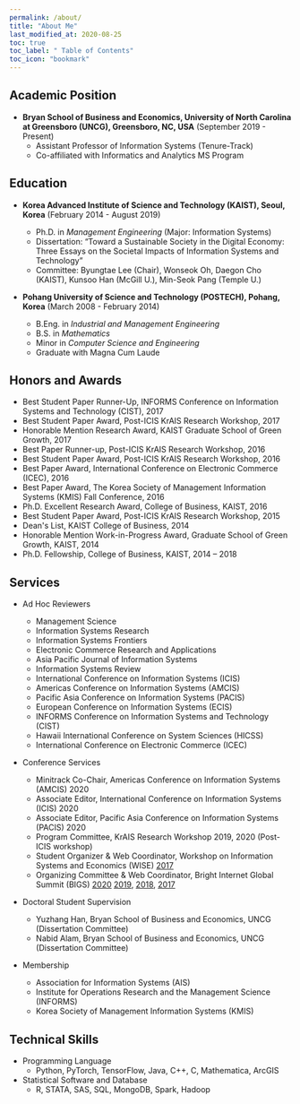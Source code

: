 ```yaml
---
permalink: /about/
title: "About Me"
last_modified_at: 2020-08-25
toc: true
toc_label: " Table of Contents"
toc_icon: "bookmark"
---
```


## Academic Position
* **Bryan School of Business and Economics, University of North Carolina at Greensboro (UNCG), Greensboro, NC, USA** (September 2019 - Present)
	* Assistant Professor of Information Systems (Tenure-Track)
	* Co-affiliated with Informatics and Analytics MS Program


## Education
* **Korea Advanced Institute of Science and Technology (KAIST), Seoul, Korea** (February 2014 - August 2019)
	* Ph.D. in *Management Engineering* (Major: Information Systems)
	* Dissertation: “Toward a Sustainable Society in the Digital Economy: Three Essays on the Societal Impacts of Information Systems and Technology”
	* Committee: Byungtae Lee (Chair), Wonseok Oh, Daegon Cho (KAIST), Kunsoo Han (McGill U.), Min-Seok Pang (Temple U.)

* **Pohang University of Science and Technology (POSTECH), Pohang, Korea** (March 2008 - February 2014)
	* B.Eng. in *Industrial and Management Engineering*
	* B.S. in *Mathematics*
	* Minor in *Computer Science and Engineering*
	* Graduate with Magna Cum Laude


## Honors and Awards
* Best Student Paper Runner-Up, INFORMS Conference on Information Systems and Technology (CIST), 2017
* Best Student Paper Award, Post-ICIS KrAIS Research Workshop, 2017
* Honorable Mention Research Award, KAIST Graduate School of Green Growth, 2017
* Best Paper Runner-up, Post-ICIS KrAIS Research Workshop, 2016
* Best Student Paper Award, Post-ICIS KrAIS Research Workshop, 2016
* Best Paper Award, International Conference on Electronic Commerce (ICEC), 2016
* Best Paper Award, The Korea Society of Management Information Systems (KMIS) Fall Conference, 2016
* Ph.D. Excellent Research Award, College of Business, KAIST, 2016
* Best Student Paper Award, Post-ICIS KrAIS Research Workshop, 2015
* Dean's List, KAIST College of Business, 2014
* Honorable Mention Work-in-Progress Award, Graduate School of Green Growth, KAIST, 2014
* Ph.D. Fellowship, College of Business, KAIST, 2014 – 2018


## Services
* Ad Hoc Reviewers
	* Management Science
	* Information Systems Research
	* Information Systems Frontiers
	* Electronic Commerce Research and Applications
	* Asia Pacific Journal of Information Systems
	* Information Systems Review
	* International Conference on Information Systems (ICIS)
	* Americas Conference on Information Systems (AMCIS)
	* Pacific Asia Conference on Information Systems (PACIS)
	* European Conference on Information Systems (ECIS)
	* INFORMS Conference on Information Systems and Technology (CIST)
	* Hawaii International Conference on System Sciences (HICSS)
	* International Conference on Electronic Commerce (ICEC)

* Conference Services
	* Minitrack Co-Chair, Americas Conference on Information Systems (AMCIS) 2020
	* Associate Editor, International Conference on Information Systems (ICIS) 2020
	* Associate Editor, Pacific Asia Conference on Information Systems (PACIS) 2020
	* Program Committee, KrAIS Research Workshop 2019, 2020 (Post-ICIS workshop)
	* Student Organizer & Web Coordinator, Workshop on Information Systems and Economics (WISE) [2017][4]
	* Organizing Committee & Web Coordinator, Bright Internet Global Summit (BIGS) [2020][8] [2019][7], [2018][6], [2017][5]

* Doctoral Student Supervision
	* Yuzhang Han, Bryan School of Business and Economics, UNCG (Dissertation Committee)
	* Nabid Alam, Bryan School of Business and Economics, UNCG (Dissertation Committee)

* Membership
	* Association for Information Systems (AIS)
	* Institute for Operations Research and the Management Science (INFORMS)
	* Korea Society of Management Information Systems (KMIS)


## Technical Skills
* Programming Language
	* Python, PyTorch, TensorFlow, Java, C++, C, Mathematica, ArcGIS
* Statistical Software and Database
	* R, STATA, SAS, SQL, MongoDB, Spark, Hadoop


[1]: https://www.business.kaist.edu/
[2]: http://postech.edu/eng/
[4]: https://wiseconf2017.wixsite.com/wise
[5]: https://bigsconf2017.wixsite.com/bigs2017
[6]: http://brightinternet.org/bigs2018/
[7]: http://brightinternet.org/bigs2019/
[8]: http://brightinternet.org/bigs2020/
[9]: https://www.informs.org/ORMS-Today/Public-Articles/February-Volume-45-Number-1/INFORMS-News-2017-INFORMS-Subdivision-Awards
